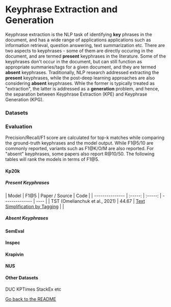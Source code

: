 # Keyphrase Extraction and Generation

Keyphrase extraction is the NLP task of identifying **key** phrases in the document, and has a wide range of applications applications such as information retrieval, question answering, text summarization etc. There are two aspects to keyphrases - some of them are directly occuring in the document, and are termed **present** keyphrases in the literature. Some of the keyphrases don't occur in the document, but can still function as appropriate summaries/tags for a given document, and they are termed **absent** keyphrases. Traditionally, NLP research addressed extracting the **present** keyphrases, while the post-deep learning approaches are also considering **absent** keyphrases. Whle the former is typically treated as "extraction", the latter is addressed as a **generation** problem, and hence, the separation between Keyphrase Extraction (KPE) and Keyphrase Generation (KPG). 

### Datasets


### Evaluation

Precision/Recall/F1 score are calculated for top-k matches while comparing the ground-truth keyphrases and the model output. While F1\@5/10 are commonly reported, variants such as F1@K/O/M are also reported. For "absent" keyphrases, some papers also report R\@10/50. The following tables will rank the models in terms of F1\@5. 

#### Kp20k

##### Present Keyphrases

| Model           | F1\@5 | Paper / Source | Code |
| --------------- | :-----: | :-----: | -------------- | ---- |
| TST (Omelianchuk et al., 2021) |  44.67 | [Text Simplification by Tagging](https://aclanthology.org/2021.bea-1.2.pdf) |   |

##### Absent Keyphrases

#### SemEval

#### Inspec

#### Krapivin

#### NUS 


#### Other Datasets

DUC
KPTimes
StackEx 
etc

[Go back to the README](../README.md)
